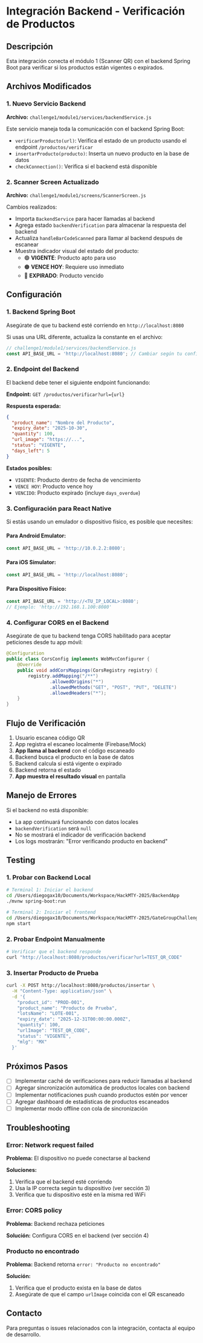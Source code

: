 # Integración Backend - Verificación de Productos

## Descripción
Esta integración conecta el módulo 1 (Scanner QR) con el backend Spring Boot para verificar si los productos están vigentes o expirados.

## Archivos Modificados

### 1. Nuevo Servicio Backend
**Archivo:** `challenge1/module1/services/backendService.js`

Este servicio maneja toda la comunicación con el backend Spring Boot:
- `verificarProducto(url)`: Verifica el estado de un producto usando el endpoint `/productos/verificar`
- `insertarProducto(producto)`: Inserta un nuevo producto en la base de datos
- `checkConnection()`: Verifica si el backend está disponible

### 2. Scanner Screen Actualizado
**Archivo:** `challenge1/module1/screens/ScannerScreen.js`

Cambios realizados:
- Importa `BackendService` para hacer llamadas al backend
- Agrega estado `backendVerification` para almacenar la respuesta del backend
- Actualiza `handleBarCodeScanned` para llamar al backend después de escanear
- Muestra indicador visual del estado del producto:
  - 🟢 **VIGENTE**: Producto apto para uso
  - 🟠 **VENCE HOY**: Requiere uso inmediato
  - 🔴 **EXPIRADO**: Producto vencido

## Configuración

### 1. Backend Spring Boot

Asegúrate de que tu backend esté corriendo en `http://localhost:8080`

Si usas una URL diferente, actualiza la constante en el archivo:
```javascript
// challenge1/module1/services/backendService.js
const API_BASE_URL = 'http://localhost:8080'; // Cambiar según tu configuración
```

### 2. Endpoint del Backend

El backend debe tener el siguiente endpoint funcionando:

**Endpoint:** `GET /productos/verificar?url={url}`

**Respuesta esperada:**
```json
{
  "product_name": "Nombre del Producto",
  "expiry_date": "2025-10-30",
  "quantity": 100,
  "url_image": "https://...",
  "status": "VIGENTE",
  "days_left": 5
}
```

**Estados posibles:**
- `VIGENTE`: Producto dentro de fecha de vencimiento
- `VENCE HOY`: Producto vence hoy
- `VENCIDO`: Producto expirado (incluye `days_overdue`)

### 3. Configuración para React Native

Si estás usando un emulador o dispositivo físico, es posible que necesites:

#### Para Android Emulator:
```javascript
const API_BASE_URL = 'http://10.0.2.2:8080';
```

#### Para iOS Simulator:
```javascript
const API_BASE_URL = 'http://localhost:8080';
```

#### Para Dispositivo Físico:
```javascript
const API_BASE_URL = 'http://<TU_IP_LOCAL>:8080';
// Ejemplo: 'http://192.168.1.100:8080'
```

### 4. Configurar CORS en el Backend

Asegúrate de que tu backend tenga CORS habilitado para aceptar peticiones desde tu app móvil:

```java
@Configuration
public class CorsConfig implements WebMvcConfigurer {
    @Override
    public void addCorsMappings(CorsRegistry registry) {
        registry.addMapping("/**")
                .allowedOrigins("*")
                .allowedMethods("GET", "POST", "PUT", "DELETE")
                .allowedHeaders("*");
    }
}
```

## Flujo de Verificación

1. Usuario escanea código QR
2. App registra el escaneo localmente (Firebase/Mock)
3. **App llama al backend** con el código escaneado
4. Backend busca el producto en la base de datos
5. Backend calcula si está vigente o expirado
6. Backend retorna el estado
7. **App muestra el resultado visual** en pantalla

## Manejo de Errores

Si el backend no está disponible:
- La app continuará funcionando con datos locales
- `backendVerification` será `null`
- No se mostrará el indicador de verificación backend
- Los logs mostrarán: "Error verificando producto en backend"

## Testing

### 1. Probar con Backend Local

```bash
# Terminal 1: Iniciar el backend
cd /Users/diegogax10/Documents/Workspace/HackMTY-2025/BackendApp
./mvnw spring-boot:run

# Terminal 2: Iniciar el frontend
cd /Users/diegogax10/Documents/Workspace/HackMTY-2025/GateGroupChallenge
npm start
```

### 2. Probar Endpoint Manualmente

```bash
# Verificar que el backend responde
curl "http://localhost:8080/productos/verificar?url=TEST_QR_CODE"
```

### 3. Insertar Producto de Prueba

```bash
curl -X POST http://localhost:8080/productos/insertar \
  -H "Content-Type: application/json" \
  -d '{
    "product_id": "PROD-001",
    "product_name": "Producto de Prueba",
    "lotsName": "LOTE-001",
    "expiry_date": "2025-12-31T00:00:00.000Z",
    "quantity": 100,
    "urlImage": "TEST_QR_CODE",
    "status": "VIGENTE",
    "mlg": "MX"
  }'
```

## Próximos Pasos

- [ ] Implementar caché de verificaciones para reducir llamadas al backend
- [ ] Agregar sincronización automática de productos locales con backend
- [ ] Implementar notificaciones push cuando productos estén por vencer
- [ ] Agregar dashboard de estadísticas de productos escaneados
- [ ] Implementar modo offline con cola de sincronización

## Troubleshooting

### Error: Network request failed
**Problema:** El dispositivo no puede conectarse al backend

**Soluciones:**
1. Verifica que el backend esté corriendo
2. Usa la IP correcta según tu dispositivo (ver sección 3)
3. Verifica que tu dispositivo esté en la misma red WiFi

### Error: CORS policy
**Problema:** Backend rechaza peticiones

**Solución:** Configura CORS en el backend (ver sección 4)

### Producto no encontrado
**Problema:** Backend retorna `error: "Producto no encontrado"`

**Solución:** 
1. Verifica que el producto exista en la base de datos
2. Asegúrate de que el campo `urlImage` coincida con el QR escaneado

## Contacto

Para preguntas o issues relacionados con la integración, contacta al equipo de desarrollo.

